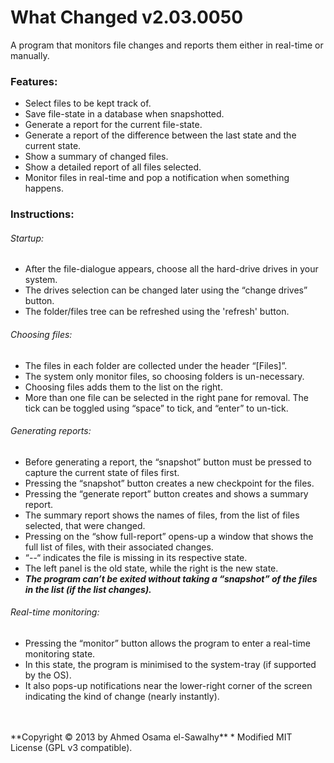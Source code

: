 What Changed v2.03.0050
=======================

A program that monitors file changes and reports them either in real-time or manually.

### Features:

+	Select files to be kept track of.
+	Save file-state in a database when snapshotted.
+	Generate a report for the current file-state.
+	Generate a report of the difference between the last state and the current state.
+	Show a summary of changed files.
+	Show a detailed report of all files selected.
+	Monitor files in real-time and pop a notification when something happens.

### Instructions:

###### Startup:

 +	After the file-dialogue appears, choose all the hard-drive drives in your system.
 +	The drives selection can be changed later using the “change drives” button.
 +	The folder/files tree can be refreshed using the 'refresh' button.

###### Choosing files:

 +	The files in each folder are collected under the header “[Files]”.
 +	The system only monitor files, so choosing folders is un-necessary.
 +	Choosing files adds them to the list on the right.
 +	More than one file can be selected in the right pane for removal. The tick can be toggled using “space” to tick, and “enter” to un-tick.

###### Generating reports:

 +	Before generating a report, the “snapshot” button must be pressed to capture the current state of files first.
 +	Pressing the “snapshot” button creates a new checkpoint for the files.
 +	Pressing the “generate report” button creates and shows a summary report.
 +	The summary report shows the names of files, from the list of files selected, that were changed.
 +	Pressing on the “show full-report” opens-up a window that shows the full list of files, with their associated changes.
 +	“--“ indicates the file is missing in its respective state.
 +	The left panel is the old state, while the right is the new state.
 +	**_The program can’t be exited without taking a “snapshot” of the files in the list (if the list changes)._**

###### Real-time monitoring:

 +	Pressing the “monitor” button allows the program to enter a real-time monitoring state.
 +	In this state, the program is minimised to the system-tray (if supported by the OS).
 +	It also pops-up notifications near the lower-right corner of the screen indicating the kind of change (nearly instantly).

<br>
<br>
**Copyright &copy; 2013 by Ahmed Osama el-Sawalhy**
 * Modified MIT License (GPL v3 compatible).
